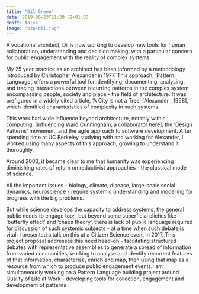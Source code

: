 ```yaml
---
title: "Dil Green"
date: 2019-06-23T21:20:52+01:00
draft: false
image: "bio-dil.jpg"
---
```

A vocational architect, Dil is now working to develop new tools for human collaboration, understanding and decision making, with a particular concern for public engagement with the reality of complex systems.
<!--more-->
My 25 year practice as an architect has been informed by a methodology introduced by Christopher Alexander in 1977.
This approach, ‘Pattern Language’, offers a powerful tool for identifying, documenting, analysing, and tracing interactions between recurring patterns in the complex system encompassing people, society and place - the field of architecture. It was prefigured in a widely cited article, ‘A City is not a Tree’ [Alexander , 1968], which identified characteristics of complexity in such systems.

This work had wide influence beyond architecture, notably within computing, [influencing Ward Cunningham, a collaborator here], the ‘Design Patterns’ movement, and the agile approach to software development.
After spending time at UC Berkeley studying with and working for Alexander, I worked using many aspects of this approach, growing to understand it thoroughly.

Around 2000, it became clear to me that humanity was experiencing diminishing rates of return on reductivist approaches - the classical mode of science.

All the important issues - biology, climate, disease, large-scale social dynamics, neuroscience - require systemic understanding and modelling for progress with the big problems.

But while science develops the capacity to address systems, the general public needs to engage too; -but beyond some superficial cliches like ‘butterfly effect’ and ‘chaos theory’, there is lack of public language required for discussion of such systemic subjects - at a time when such debate is vital. I presented a talk on this at a Citizen Science event in 2017.
This project proposal addresses this need head-on - facilitating structured debates with representative assemblies to generate a spread of information from varied communities, working to analyse and identify recurrent features of that information, characterise, enrich and map, then using that map as a resource from which to produce public engagement events.I am simultaneously working on a Pattern Language building project around Quality of Life at Work - developing tools for collection, engagement and development of patterns
